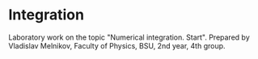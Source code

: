 # Integration
Laboratory work on the topic "Numerical integration. Start". Prepared by Vladislav Melnikov, Faculty of Physics, BSU, 2nd year, 4th group.
